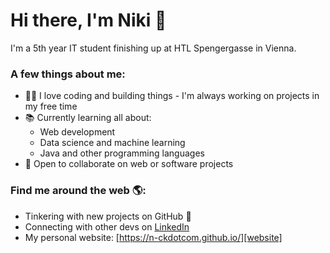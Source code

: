 # Hi there, I'm Niki 👋

I'm a 5th year IT student finishing up at HTL Spengergasse in Vienna. 

### A few things about me:

- 👨‍💻 I love coding and building things - I'm always working on projects in my free time
- 📚 Currently learning all about:
  - Web development
  - Data science and machine learning
  - Java and other programming languages
- 🤝 Open to collaborate on web or software projects

### Find me around the web 🌎:

- Tinkering with new projects on GitHub 🐙 
- Connecting with other devs on [LinkedIn][linkedin]
- My personal website: [https://n-ckdotcom.github.io/][website]

[linkedin]: https://www.linkedin.com/in/nikolaus-list-170604273/
[website]: https://n-ckdotcom.github.io/

